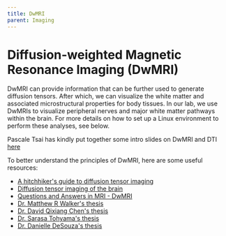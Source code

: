 ```yaml
---
title: DwMRI
parent: Imaging
---
```


# Diffusion-weighted Magnetic Resonance Imaging (DwMRI)

DwMRI can provide information that can be further used to generate diffusion tensors. After which, we can visualize the white matter and associated microstructural properties for body tissues. In our lab, we use DwMRIs to visualize peripheral nerves and major white matter pathways within the brain. For more details on how to set up a Linux environment to perform these analyses, see below.

Pascale Tsai has kindly put together some intro slides on DwMRI and DTI [here](.././files/DWI-Intro-Pascale_Tsai.pdf)

To better understand the principles of DwMRI, here are some useful resources:
- [A hitchhiker's guide to diffusion tensor imaging](https://www.frontiersin.org/articles/10.3389/fnins.2013.00031/full)
- [Diffusion tensor imaging of the brain](https://www.ncbi.nlm.nih.gov/pmc/articles/PMC2041910/)
- [Questions and Answers in MRI - DwMRI](https://www.mriquestions.com/diffusion-basic.html)
- [Dr. Matthew R Walker's thesis](https://hdl.handle.net/1807/97714)
- [Dr. David Qixiang Chen's thesis](https://hdl.handle.net/1807/91803)
- [Dr. Sarasa Tohyama's thesis](https://hdl.handle.net/1807/105003)
- [Dr. Danielle DeSouza's thesis](https://hdl.handle.net/1807/69282)
